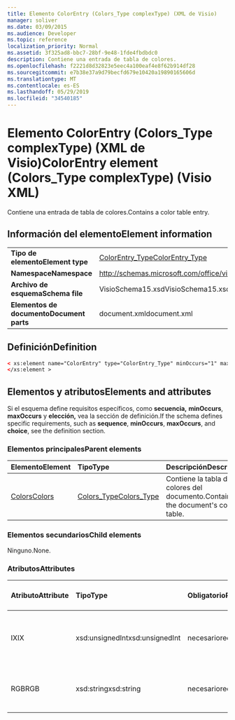 ```yaml
---
title: Elemento ColorEntry (Colors_Type complexType) (XML de Visio)
manager: soliver
ms.date: 03/09/2015
ms.audience: Developer
ms.topic: reference
localization_priority: Normal
ms.assetid: 3f325ad8-bbc7-28bf-9e48-1fde4fbdbdc0
description: Contiene una entrada de tabla de colores.
ms.openlocfilehash: f2221d8d32823e5eec4a100eaf4e8f62b914df28
ms.sourcegitcommit: e7b38e37a9d79becfd679e10420a19890165606d
ms.translationtype: MT
ms.contentlocale: es-ES
ms.lasthandoff: 05/29/2019
ms.locfileid: "34540185"
---
```

# <a name="colorentry-element-colors_type-complextype-visio-xml"></a><span data-ttu-id="85c83-103">Elemento ColorEntry (Colors_Type complexType) (XML de Visio)</span><span class="sxs-lookup"><span data-stu-id="85c83-103">ColorEntry element (Colors_Type complexType) (Visio XML)</span></span>

<span data-ttu-id="85c83-104">Contiene una entrada de tabla de colores.</span><span class="sxs-lookup"><span data-stu-id="85c83-104">Contains a color table entry.</span></span>
  
## <a name="element-information"></a><span data-ttu-id="85c83-105">Información del elemento</span><span class="sxs-lookup"><span data-stu-id="85c83-105">Element information</span></span>

|||
|:-----|:-----|
|<span data-ttu-id="85c83-106">**Tipo de elemento**</span><span class="sxs-lookup"><span data-stu-id="85c83-106">**Element type**</span></span> <br/> |[<span data-ttu-id="85c83-107">ColorEntry_Type</span><span class="sxs-lookup"><span data-stu-id="85c83-107">ColorEntry_Type</span></span>](colorentry_type-complextypevisio-xml.md) <br/> |
|<span data-ttu-id="85c83-108">**Namespace**</span><span class="sxs-lookup"><span data-stu-id="85c83-108">**Namespace**</span></span> <br/> |http://schemas.microsoft.com/office/visio/2012/main  <br/> |
|<span data-ttu-id="85c83-109">**Archivo de esquema**</span><span class="sxs-lookup"><span data-stu-id="85c83-109">**Schema file**</span></span> <br/> |<span data-ttu-id="85c83-110">VisioSchema15.xsd</span><span class="sxs-lookup"><span data-stu-id="85c83-110">VisioSchema15.xsd</span></span>  <br/> |
|<span data-ttu-id="85c83-111">**Elementos de documento**</span><span class="sxs-lookup"><span data-stu-id="85c83-111">**Document parts**</span></span> <br/> |<span data-ttu-id="85c83-112">document.xml</span><span class="sxs-lookup"><span data-stu-id="85c83-112">document.xml</span></span>  <br/> |
   
## <a name="definition"></a><span data-ttu-id="85c83-113">Definición</span><span class="sxs-lookup"><span data-stu-id="85c83-113">Definition</span></span>

```XML
< xs:element name="ColorEntry" type="ColorEntry_Type" minOccurs="1" maxOccurs="unbounded" >
</xs:element >
```

## <a name="elements-and-attributes"></a><span data-ttu-id="85c83-114">Elementos y atributos</span><span class="sxs-lookup"><span data-stu-id="85c83-114">Elements and attributes</span></span>

<span data-ttu-id="85c83-115">Si el esquema define requisitos específicos, como **secuencia,** **minOccurs**, **maxOccurs** y **elección,** vea la sección de definición.</span><span class="sxs-lookup"><span data-stu-id="85c83-115">If the schema defines specific requirements, such as **sequence**, **minOccurs**, **maxOccurs**, and **choice**, see the definition section.</span></span> 
  
### <a name="parent-elements"></a><span data-ttu-id="85c83-116">Elementos principales</span><span class="sxs-lookup"><span data-stu-id="85c83-116">Parent elements</span></span>

|<span data-ttu-id="85c83-117">**Elemento**</span><span class="sxs-lookup"><span data-stu-id="85c83-117">**Element**</span></span>|<span data-ttu-id="85c83-118">**Tipo**</span><span class="sxs-lookup"><span data-stu-id="85c83-118">**Type**</span></span>|<span data-ttu-id="85c83-119">**Descripción**</span><span class="sxs-lookup"><span data-stu-id="85c83-119">**Description**</span></span>|
|:-----|:-----|:-----|
|[<span data-ttu-id="85c83-120">Colors</span><span class="sxs-lookup"><span data-stu-id="85c83-120">Colors</span></span>](colors-element-visiodocument_type-complextypevisio-xml.md) <br/> |[<span data-ttu-id="85c83-121">Colors_Type</span><span class="sxs-lookup"><span data-stu-id="85c83-121">Colors_Type</span></span>](colors_type-complextypevisio-xml.md) <br/> |<span data-ttu-id="85c83-122">Contiene la tabla de colores del documento.</span><span class="sxs-lookup"><span data-stu-id="85c83-122">Contains the document's color table.</span></span>  <br/> |
   
### <a name="child-elements"></a><span data-ttu-id="85c83-123">Elementos secundarios</span><span class="sxs-lookup"><span data-stu-id="85c83-123">Child elements</span></span>

<span data-ttu-id="85c83-124">Ninguno.</span><span class="sxs-lookup"><span data-stu-id="85c83-124">None.</span></span>
  
### <a name="attributes"></a><span data-ttu-id="85c83-125">Atributos</span><span class="sxs-lookup"><span data-stu-id="85c83-125">Attributes</span></span>

|<span data-ttu-id="85c83-126">**Atributo**</span><span class="sxs-lookup"><span data-stu-id="85c83-126">**Attribute**</span></span>|<span data-ttu-id="85c83-127">**Tipo**</span><span class="sxs-lookup"><span data-stu-id="85c83-127">**Type**</span></span>|<span data-ttu-id="85c83-128">**Obligatorio**</span><span class="sxs-lookup"><span data-stu-id="85c83-128">**Required**</span></span>|<span data-ttu-id="85c83-129">**Descripción**</span><span class="sxs-lookup"><span data-stu-id="85c83-129">**Description**</span></span>|<span data-ttu-id="85c83-130">**Posibles valores**</span><span class="sxs-lookup"><span data-stu-id="85c83-130">**Possible values**</span></span>|
|:-----|:-----|:-----|:-----|:-----|
|<span data-ttu-id="85c83-131">IX</span><span class="sxs-lookup"><span data-stu-id="85c83-131">IX</span></span>  <br/> |<span data-ttu-id="85c83-132">xsd:unsignedInt</span><span class="sxs-lookup"><span data-stu-id="85c83-132">xsd:unsignedInt</span></span>  <br/> |<span data-ttu-id="85c83-133">necesario</span><span class="sxs-lookup"><span data-stu-id="85c83-133">required</span></span>  <br/> |<span data-ttu-id="85c83-134">Índice de base cero del elemento dentro de su elemento primario.</span><span class="sxs-lookup"><span data-stu-id="85c83-134">The zero-based index of the element within its parent element.</span></span>  <br/> |<span data-ttu-id="85c83-135">Valores del tipo xsd:unsignedInt.</span><span class="sxs-lookup"><span data-stu-id="85c83-135">Values of the xsd:unsignedInt type.</span></span>  <br/> |
|<span data-ttu-id="85c83-136">RGB</span><span class="sxs-lookup"><span data-stu-id="85c83-136">RGB</span></span>  <br/> |<span data-ttu-id="85c83-137">xsd:string</span><span class="sxs-lookup"><span data-stu-id="85c83-137">xsd:string</span></span>  <br/> |<span data-ttu-id="85c83-138">necesario</span><span class="sxs-lookup"><span data-stu-id="85c83-138">required</span></span>  <br/> |<span data-ttu-id="85c83-139">Valor hexadecimal de la entrada de la tabla de colores.</span><span class="sxs-lookup"><span data-stu-id="85c83-139">The hexadecimal value of the color table entry.</span></span>  <br/> |<span data-ttu-id="85c83-140">Valores del tipo xsd:string.</span><span class="sxs-lookup"><span data-stu-id="85c83-140">Values of the xsd:string type.</span></span>  <br/> |
   

